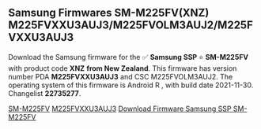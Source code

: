 <h2>Samsung Firmwares SM-M225FV(XNZ) M225FVXXU3AUJ3/M225FVOLM3AUJ2/M225FVXXU3AUJ3</h2>
Download the Samsung firmware for the ✅ <strong>Samsung SSP </strong> ⭐ <strong>SM-M225FV</strong> with product code <strong>XNZ</strong> <strong> from New Zealand</strong>. This firmware has version number PDA <strong>M225FVXXU3AUJ3</strong> and CSC M225FVOLM3AUJ2. The operating system of this firmware is Android R , with build date 2021-11-30. Changelist <strong>22735277</strong>.


[SM-M225FV](https://samfirm.shop/samsung/model/SM-M225FV)
[M225FVXXU3AUJ3](https://samfirm.shop/samsung/pda/M225FVXXU3AUJ3)
[Download Firmware Samsung SSP SM-M225FV](https://samfirm.shop/samsung/firmware/478688)
